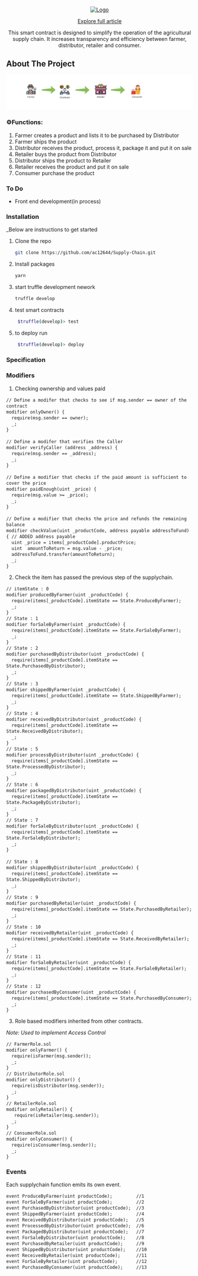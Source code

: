 <!-- PROJECT LOGO -->

<br />
<div align="center">
  <a href="#">
    <img src="https://github.com/ac12644/Supply-Chain/blob/main/images/AgriChainLogo.png" alt="Logo" width="145" height="55">
  </a>
  
  <a href="#">Explore full article</a>

  <p align="center">
    This smart contract is designed to simplify the operation of the agricultural supply chain. It increases transparency and efficiency between farmer, distributor, retailer and consumer.
  </p>
</div>

## About The Project

![Flow diagram](/images/flow.png)

### ⚙️Functions:

1. Farmer creates a product and lists it to be purchased by Distributor
2. Farmer ships the product
3. Distributor receives the product, process it, package it and put it on sale
4. Retailer buys the product from Distributor
5. Distributor ships the product to Retailer
6. Retailer receives the product and put it on sale
7. Consumer purchase the product

### To Do

- Front end development(in process)

### Installation

\_Below are instructions to get started

1. Clone the repo
   ```sh
   git clone https://github.com/ac12644/Supply-Chain.git
   ```
2. Install packages
   ```sh
   yarn
   ```
3. start truffle development nework
   ```sh
   truffle develop
   ```
4. test smart contracts
   ```sh
    $truffle(develop)> test
   ```
5. to deploy run
   ```sh
    $truffle(develop)> deploy
   ```

### Specification

### Modifiers

1. Checking ownership and values paid

```solidity
// Define a modifer that checks to see if msg.sender == owner of the contract
modifier onlyOwner() {
  require(msg.sender == owner);
  _;
}

// Define a modifer that verifies the Caller
modifier verifyCaller (address _address) {
  require(msg.sender == _address);
  _;
}

// Define a modifier that checks if the paid amount is sufficient to cover the price
modifier paidEnough(uint _price) {
  require(msg.value >= _price);
  _;
}

// Define a modifier that checks the price and refunds the remaining balance
modifier checkValue(uint _productCode, address payable addressToFund) { // ADDED address payable
  uint _price = items[_productCode].productPrice;
  uint  amountToReturn = msg.value - _price;
  addressToFund.transfer(amountToReturn);
  _;
}
```

2. Check the item has passed the previous step of the supplychain.

```solidity
// itemState : 0
modifier producedByFarmer(uint _productCode) {
  require(items[_productCode].itemState == State.ProduceByFarmer);
  _;
}
// State : 1
modifier forSaleByFarmer(uint _productCode) {
  require(items[_productCode].itemState == State.ForSaleByFarmer);
  _;
}
// State : 2
modifier purchasedByDistributor(uint _productCode) {
  require(items[_productCode].itemState == State.PurchasedByDistributor);
  _;
}
// State : 3
modifier shippedByFarmer(uint _productCode) {
  require(items[_productCode].itemState == State.ShippedByFarmer);
  _;
}
// State : 4
modifier receivedByDistributor(uint _productCode) {
  require(items[_productCode].itemState == State.ReceivedByDistributor);
  _;
}
// State : 5
modifier processByDistributor(uint _productCode) {
  require(items[_productCode].itemState == State.ProcessedByDistributor);
  _;
}
// State : 6
modifier packagedByDistributor(uint _productCode) {
  require(items[_productCode].itemState == State.PackageByDistributor);
  _;
}
// State : 7
modifier forSaleByDistributor(uint _productCode) {
  require(items[_productCode].itemState == State.ForSaleByDistributor);
  _;
}

// State : 8
modifier shippedByDistributor(uint _productCode) {
  require(items[_productCode].itemState == State.ShippedByDistributor);
  _;
}
// State : 9
modifier purchasedByRetailer(uint _productCode) {
  require(items[_productCode].itemState == State.PurchasedByRetailer);
  _;
}
// State : 10
modifier receivedByRetailer(uint _productCode) {
  require(items[_productCode].itemState == State.ReceivedByRetailer);
  _;
}
// State : 11
modifier forSaleByRetailer(uint _productCode) {
  require(items[_productCode].itemState == State.ForSaleByRetailer);
  _;
}
// State : 12
modifier purchasedByConsumer(uint _productCode) {
  require(items[_productCode].itemState == State.PurchasedByConsumer);
  _;
}
```

3. Role based modifiers inherited from other contracts.

_Note: Used to implement Access Control_

```solidity
// FarmerRole.sol
modifier onlyFarmer() {
  require(isFarmer(msg.sender));
  _;
}
// DistributorRole.sol
modifier onlyDistributor() {
  require(isDistributor(msg.sender));
  _;
}
// RetailerRole.sol
modifier onlyRetailer() {
   require(isRetailer(msg.sender));
  _;
}
// ConsumerRole.sol
modifier onlyConsumer() {
  require(isConsumer(msg.sender));
  _;
}

```

### Events

Each supplychain function emits its own event.

```solidity
event ProduceByFarmer(uint productCode);         //1
event ForSaleByFarmer(uint productCode);         //2
event PurchasedByDistributor(uint productCode);  //3
event ShippedByFarmer(uint productCode);         //4
event ReceivedByDistributor(uint productCode);   //5
event ProcessedByDistributor(uint productCode);  //6
event PackagedByDistributor(uint productCode);   //7
event ForSaleByDistributor(uint productCode);    //8
event PurchasedByRetailer(uint productCode);     //9
event ShippedByDistributor(uint productCode);    //10
event ReceivedByRetailer(uint productCode);      //11
event ForSaleByRetailer(uint productCode);       //12
event PurchasedByConsumer(uint productCode);     //13
```
